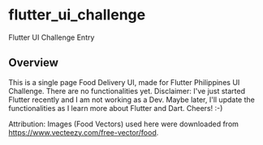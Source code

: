 # flutter_ui_challenge

Flutter UI Challenge Entry

## Overview

This is a single page Food Delivery UI, made for Flutter Philippines UI Challenge. There are no functionalities yet. 
Disclaimer: I've just started Flutter recently and I am not working as a Dev. Maybe later, I'll update the functionalities as I learn more about Flutter and Dart. Cheers! :-) 

Attribution:
Images (Food Vectors) used here were downloaded from https://www.vecteezy.com/free-vector/food.
